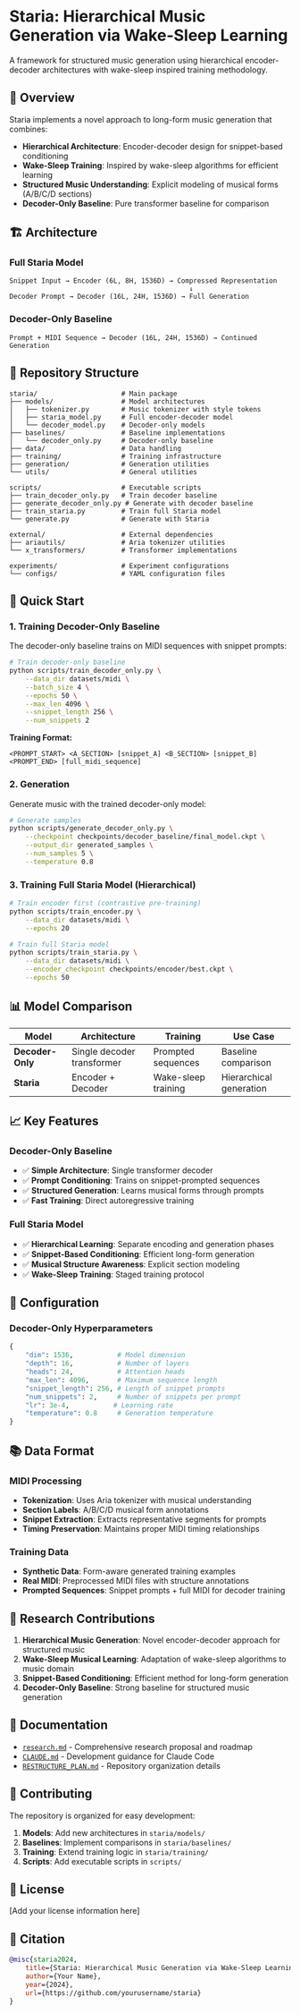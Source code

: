 # Staria: Hierarchical Music Generation via Wake-Sleep Learning

A framework for structured music generation using hierarchical encoder-decoder architectures with wake-sleep inspired training methodology.

## 🎵 Overview

Staria implements a novel approach to long-form music generation that combines:
- **Hierarchical Architecture**: Encoder-decoder design for snippet-based conditioning
- **Wake-Sleep Training**: Inspired by wake-sleep algorithms for efficient learning
- **Structured Music Understanding**: Explicit modeling of musical forms (A/B/C/D sections)
- **Decoder-Only Baseline**: Pure transformer baseline for comparison

## 🏗️ Architecture

### Full Staria Model
```
Snippet Input → Encoder (6L, 8H, 1536D) → Compressed Representation
                                             ↓
Decoder Prompt → Decoder (16L, 24H, 1536D) → Full Generation
```

### Decoder-Only Baseline
```
Prompt + MIDI Sequence → Decoder (16L, 24H, 1536D) → Continued Generation
```

## 📁 Repository Structure

```
staria/                     # Main package
├── models/                 # Model architectures
│   ├── tokenizer.py        # Music tokenizer with style tokens
│   ├── staria_model.py     # Full encoder-decoder model
│   └── decoder_model.py    # Decoder-only models
├── baselines/              # Baseline implementations
│   └── decoder_only.py     # Decoder-only baseline
├── data/                   # Data handling
├── training/               # Training infrastructure
├── generation/             # Generation utilities
└── utils/                  # General utilities

scripts/                    # Executable scripts
├── train_decoder_only.py   # Train decoder baseline
├── generate_decoder_only.py # Generate with decoder baseline
├── train_staria.py         # Train full Staria model
└── generate.py             # Generate with Staria

external/                   # External dependencies
├── ariautils/              # Aria tokenizer utilities
└── x_transformers/         # Transformer implementations

experiments/                # Experiment configurations
└── configs/                # YAML configuration files
```

## 🚀 Quick Start

### 1. Training Decoder-Only Baseline

The decoder-only baseline trains on MIDI sequences with snippet prompts:

```bash
# Train decoder-only baseline
python scripts/train_decoder_only.py \
    --data_dir datasets/midi \
    --batch_size 4 \
    --epochs 50 \
    --max_len 4096 \
    --snippet_length 256 \
    --num_snippets 2
```

**Training Format:**
```
<PROMPT_START> <A_SECTION> [snippet_A] <B_SECTION> [snippet_B] <PROMPT_END> [full_midi_sequence]
```

### 2. Generation

Generate music with the trained decoder-only model:

```bash
# Generate samples
python scripts/generate_decoder_only.py \
    --checkpoint checkpoints/decoder_baseline/final_model.ckpt \
    --output_dir generated_samples \
    --num_samples 5 \
    --temperature 0.8
```

### 3. Training Full Staria Model (Hierarchical)

```bash
# Train encoder first (contrastive pre-training)
python scripts/train_encoder.py \
    --data_dir datasets/midi \
    --epochs 20

# Train full Staria model
python scripts/train_staria.py \
    --data_dir datasets/midi \
    --encoder_checkpoint checkpoints/encoder/best.ckpt \
    --epochs 50
```

## 📊 Model Comparison

| Model | Architecture | Training | Use Case |
|-------|-------------|----------|----------|
| **Decoder-Only** | Single decoder transformer | Prompted sequences | Baseline comparison |
| **Staria** | Encoder + Decoder | Wake-sleep training | Hierarchical generation |

## 📈 Key Features

### Decoder-Only Baseline
- ✅ **Simple Architecture**: Single transformer decoder
- ✅ **Prompt Conditioning**: Trains on snippet-prompted sequences  
- ✅ **Structured Generation**: Learns musical forms through prompts
- ✅ **Fast Training**: Direct autoregressive training

### Full Staria Model
- ✅ **Hierarchical Learning**: Separate encoding and generation phases
- ✅ **Snippet-Based Conditioning**: Efficient long-form generation
- ✅ **Musical Structure Awareness**: Explicit section modeling
- ✅ **Wake-Sleep Training**: Staged training protocol

## 🔧 Configuration

### Decoder-Only Hyperparameters
```python
{
    "dim": 1536,           # Model dimension
    "depth": 16,           # Number of layers  
    "heads": 24,           # Attention heads
    "max_len": 4096,       # Maximum sequence length
    "snippet_length": 256, # Length of snippet prompts
    "num_snippets": 2,     # Number of snippets per prompt
    "lr": 3e-4,           # Learning rate
    "temperature": 0.8     # Generation temperature
}
```

## 📚 Data Format

### MIDI Processing
- **Tokenization**: Uses Aria tokenizer with musical understanding
- **Section Labels**: A/B/C/D musical form annotations
- **Snippet Extraction**: Extracts representative segments for prompts
- **Timing Preservation**: Maintains proper MIDI timing relationships

### Training Data
- **Synthetic Data**: Form-aware generated training examples
- **Real MIDI**: Preprocessed MIDI files with structure annotations
- **Prompted Sequences**: Snippet prompts + full MIDI for decoder training

## 🎯 Research Contributions

1. **Hierarchical Music Generation**: Novel encoder-decoder approach for structured music
2. **Wake-Sleep Musical Learning**: Adaptation of wake-sleep algorithms to music domain  
3. **Snippet-Based Conditioning**: Efficient method for long-form generation
4. **Decoder-Only Baseline**: Strong baseline for structured music generation

## 📖 Documentation

- [`research.md`](research.md) - Comprehensive research proposal and roadmap
- [`CLAUDE.md`](CLAUDE.md) - Development guidance for Claude Code
- [`RESTRUCTURE_PLAN.md`](RESTRUCTURE_PLAN.md) - Repository organization details

## 🤝 Contributing

The repository is organized for easy development:

1. **Models**: Add new architectures in `staria/models/`
2. **Baselines**: Implement comparisons in `staria/baselines/`
3. **Training**: Extend training logic in `staria/training/`
4. **Scripts**: Add executable scripts in `scripts/`

## 📄 License

[Add your license information here]

## 🔬 Citation

```bibtex
@misc{staria2024,
    title={Staria: Hierarchical Music Generation via Wake-Sleep Learning},
    author={Your Name},
    year={2024},
    url={https://github.com/yourusername/staria}
}
```